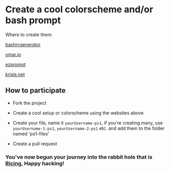 # Create a cool colorscheme and/or bash prompt

Where to create them:

[bashrcgenerator](http://bashrcgenerator.com/)

[omar.io](https://omar.io/ps1gen/)

[ezprompt](http://ezprompt.net/)

[krisle.net](https://www.kirsle.net/wizards/ps1.html)

## How to participate

* Fork the project

* Create a cool setup or colorscheme using the websites above

* Create your file, name it `yourUsername-ps1`, if you're creating many, use `yourUsername-1-ps1`, `yourUsername-2-ps1` etc. and add them to the folder named 'ps1-files'

* Create a pull request

### You've now begun your journey into the rabbit hole that is [Ricing](https://wiki.installgentoo.com/index.php/GNU/Linux_ricing), Happy hacking!
